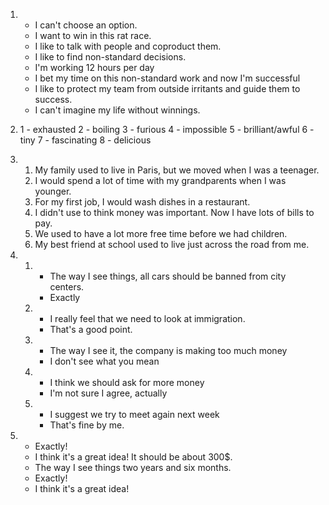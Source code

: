 1.
    - I can't choose an option.
    - I want to win in this rat race.
    - I like to talk with people and coproduct them.
    - I like to find non-standard decisions.
    - I'm working 12 hours per day
    - I bet my time on this non-standard work and now I'm successful
    - I like to protect my team from outside irritants and guide them to success.
    - I can't imagine my life without winnings.

3.
    1 - exhausted
    2 - boiling
    3 - furious
    4 - impossible
    5 - brilliant/awful
    6 - tiny
    7 - fascinating
    8 - delicious

4.
    1. My family used to live in Paris, but we moved when I was a teenager.
    2. I would spend a lot of time with my grandparents when I was younger.
    3. For my first job, I would wash dishes in a restaurant.
    4. I didn't use to think money was important. Now I have lots of bills to pay.
    5. We used to have a lot more free time before we had children.
    6. My best friend at school used to live just across the road from me.

5.
    1.
        - The way I see things, all cars should be banned from city centers.
        - Exactly

    2.
        - I really feel that we need to look at immigration.
        - That's a good point.

    3.
        - The way I see it, the company is making too much money
        - I don't see what you mean

    4.
        - I think we should ask for more money
        - I'm not sure I agree, actually

    5.
        - I suggest we try to meet again next week
        - That's fine by me. 

6.
    - Exactly!
    - I think it's a great idea! It should be about 300$.
    - The way I see things two years and six months.
    - Exactly!
    - I think it's a great idea!
